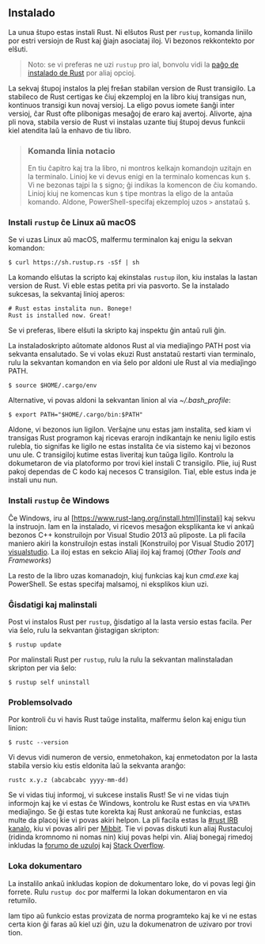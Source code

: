 ## Instalado

La unua ŝtupo estas instali Rust. Ni elŝutos Rust per `rustup`, komanda liniilo por
estri versiojn de Rust kaj ĝiajn asociataj iloj. Vi bezonos rekkontekto por
elŝuti.

> Noto: se vi preferas ne uzi `rustup` pro ial, bonvolu vidi la [paĝo de
> instalado de Rust](https://www.rust-lang.org/install.html) por aliaj opcioj.

La sekvaj ŝtupoj instalos la plej freŝan stabilan version de Rust transigilo.
La stabileco de Rust certigas ke ĉiuj ekzemploj en la libro kiuj transigas nun,
kontinuos transigi kun novaj versioj. La eligo povus iomete ŝanĝi inter versioj,
ĉar Rust ofte plibonigas mesaĝoj de eraro kaj avertoj. Alivorte, ajna pli nova,
stabila versio de Rust vi instalas uzante tiuj ŝtupoj devus funkcii kiel
atendita laŭ la enhavo de tiu libro.

> ### Komanda linia notacio
>
> En tiu ĉapitro kaj tra la libro, ni montros kelkajn komandojn uzitajn en
> la terminalo.  Linioj ke vi devus enigi en la terminalo komencas kun `$`. Vi
> ne bezonas tajpi la `$` signo; ĝi indikas la komencon de ĉiu komando. Linioj
> kiuj ne komencas kun `$` tipe montras la eligo de la antaŭa komando. Aldone,
> PowerShell-specifaj ekzemploj uzos `>` anstataŭ `$`.

### Instali `rustup` ĉe Linux aŭ macOS

Se vi uzas Linux aŭ macOS, malfermu terminalon kaj enigu la sekvan komandon:


```text
$ curl https://sh.rustup.rs -sSf | sh
```

La komando elŝutas la scripto kaj ekinstalas `rustup` ilon, kiu instalas la
lastan version de Rust. Vi eble estas petita pri via pasvorto. Se la instalado
sukcesas, la sekvantaj linioj aperos:

```text
# Rust estas instalita nun. Bonege!
Rust is installed now. Great!
```

Se vi preferas, libere elŝuti la skripto kaj inspektu ĝin antaŭ ruli ĝin.

La instaladoskripto aŭtomate aldonos Rust al via mediaĵingo PATH post
via sekvanta ensalutado. Se vi volas ekuzi Rust anstataŭ restarti vian
terminalo, rulu la sekvantan komandon en via ŝelo por aldoni ule Rust al
via mediaĵingo PATH.

```text
$ source $HOME/.cargo/env
```

Alternative, vi povas aldoni la sekvantan linion al via *~/.bash_profile*:

```text
$ export PATH="$HOME/.cargo/bin:$PATH"
```

Aldone, vi bezonos iun ligilon. Verŝajne unu estas jam instalita, sed kiam vi
transigas Rust programon kaj ricevas erarojn indikantajn ke neniu ligilo estis
rulebla, tio signifas ke ligilo ne estas instalita ĉe via sistemo kaj vi
bezonos unu ule. C transigiloj kutime estas liveritaj kun taŭga ligilo. Kontrolu
la dokumetaron de via platoformo por trovi kiel instali C transigilo. Plie, iuj
Rust pakoj dependas de C kodo kaj necesos C transigilon. Tial, eble estus inda
je instali unu nun.

### Instali `rustup` ĉe Windows

Ĉe Windows, iru al [https://www.rust-lang.org/install.html][instali] kaj sekvu
la instruojn. Iam en la instalado, vi ricevos mesaĝon eksplikanta ke vi ankaŭ
bezonos C++ konstruilojn por Visual Studio 2013 aŭ pliposte. La pli facila
maniero akiri la konstruilojn estas instali [Konstruiloj por Visual Studio 2017]
[visualstudio]. La iloj estas en sekcio Aliaj iloj kaj framoj (*Other Tools and
Frameworks*)

[install]: https://www.rust-lang.org/install.html
[visualstudio]: https://www.visualstudio.com/downloads/

La resto de la libro uzas komanadojn, kiuj funkcias kaj kun *cmd.exe* kaj
PowerShell. Se estas specifaj malsamoj, ni eksplikos kiun uzi.

### Ĝisdatigi kaj malinstali

Post vi instalos Rust per `rustup`, ĝisdatigo al la lasta versio estas facila.
Per via ŝelo, rulu la sekvantan ĝistagigan skripton:

```text
$ rustup update
```

Por malinstali Rust per `rustup`, rulu la rulu la sekvantan malinstaladan
skripton per via ŝelo:

```text
$ rustup self uninstall
```

### Problemsolvado

Por kontroli ĉu vi havis Rust taŭge instalita, malfermu ŝelon kaj enigu tiun linion:

```text
$ rustc --version
```

Vi devus vidi numeron de versio, enmetohakon, kaj enmetodaton por la lasta
stabila versio kiu estis eldonita laŭ la sekvanta aranĝo:

```text
rustc x.y.z (abcabcabc yyyy-mm-dd)
```

Se vi vidas tiuj informoj, vi sukcese instalis Rust! Se vi ne vidas tiujn
informojn kaj ke vi estas ĉe Windows, kontrolu ke Rust estas en via `%PATH%`
mediaĵingo. Se ĝi estas tute korekta kaj Rust ankoraŭ ne funkcias, estas multe
da placoj kie vi povas akiri helpon. La pli facila estas la [#rust IRB kanalo][
irc]<!-- ignoru -->, kiu vi povas aliri per [Mibbit][mibbit]. Tie vi povas
diskuti kun aliaj Rustaculoj (ridinda kromnomo ni nomas nin) kiuj povas helpi
vin. Aliaj bonegaj rimedoj inkludas la [forumo de uzuloj][uzuloj] kaj
[Stack Overflow][stackoverflow].

[irc]: irc://irc.mozilla.org/#rust
[mibbit]: http://chat.mibbit.com/?server=irc.mozilla.org&channel=%23rust
[uzuloj]: https://users.rust-lang.org/
[stackoverflow]: http://stackoverflow.com/questions/tagged/rust

### Loka dokumentaro

La instalilo ankaŭ inkludas kopion de dokumentaro loke, do vi povas legi ĝin
forrete. Rulu `rustup doc` por malfermi la lokan dokumentaron en via retumilo.

Iam tipo aŭ funkcio estas provizata de norma programteko kaj ke vi ne estas
certa kion ĝi faras aŭ kiel uzi ĝin, uzu la dokumenatron de uzivaro por trovi
tion.
